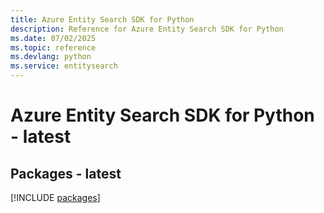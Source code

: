 ```yaml
---
title: Azure Entity Search SDK for Python
description: Reference for Azure Entity Search SDK for Python
ms.date: 07/02/2025
ms.topic: reference
ms.devlang: python
ms.service: entitysearch
---
```

# Azure Entity Search SDK for Python - latest
## Packages - latest
[!INCLUDE [packages](entity-search-index.md)]